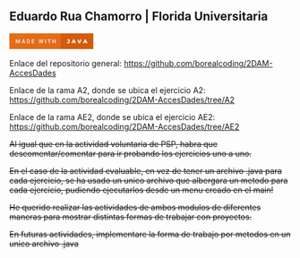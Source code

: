 ## Eduardo Rua Chamorro | Florida Universitaria
<a href="https://forthebadge.com/generator/"><img src="https://github.com/borealcoding/2DAM-AccesDades/blob/master/made-with-java.svg" width="150" alt="Make with Java"></a>

Enlace del repositorio general: https://github.com/borealcoding/2DAM-AccesDades

Enlace de la rama A2, donde se ubica el ejercicio A2: https://github.com/borealcoding/2DAM-AccesDades/tree/A2

Enlace de la rama AE2, donde se ubica el ejercicio AE2: https://github.com/borealcoding/2DAM-AccesDades/tree/AE2

~~Al igual que en la actividad voluntaria de PSP, habra que descomentar/comentar
para ir probando los ejercicios uno a uno.~~

~~En el caso de la actividad evaluable, en vez de tener un archivo .java para cada ejercicio,
se ha usado un unico archivo que albergara un metodo para cada ejercicio, pudiendo ejecutarlos  desde un menu creado en el main!~~

~~He querido realizar las actividades de ambos modulos de diferentes maneras para mostrar
distintas formas de trabajar con proyectos.~~

~~En futuras actividades, implementare la forma de trabajo por metodos en un unico archivo .java~~
